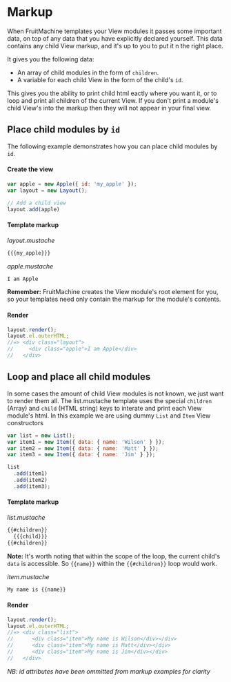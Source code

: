 # Markup

When FruitMachine templates your View modules it passes some important data, on top of any data that you have explicitly declared yourself. This data contains any child View markup, and it's up to you to put it n the right place.

It gives you the following data:

- An array of child modules in the form of `children`.
- A variable for each child View in the form of the child's `id`.

This gives you the ability to print child html eactly where you want it, or to loop and print all children of the current View. If you don't print a module's child View's into the markup then they will not appear in your final view.

## Place child modules by `id`

The following example demonstrates how you can place child modules by `id`.

#### Create the view

```js
var apple = new Apple({ id: 'my_apple' });
var layout = new Layout();

// Add a child view
layout.add(apple)
```

#### Template markup

*layout.mustache*

```html
{{{my_apple}}}
```

*apple.mustache*

```html
I am Apple
```

**Remember:** FruitMachine creates the View module's root element for you, so your templates need only contain the markup for the module's contents.

#### Render

```js
layout.render();
layout.el.outerHTML;
//=> <div class="layout">
//     <div class="apple">I am Apple</div>
//   </div>
```

## Loop and place all child modules

In some cases the amount of child View modules is not known, we just want to render them all. The list.mustache template uses the special `children` (Array) and `child` (HTML string) keys to interate and print each View module's html. In this example we are using dummy `List`  and `Item` View constructors  

```js
var list = new List();
var item1 = new Item({ data: { name: 'Wilson' } });
var item2 = new Item({ data: { name: 'Matt' } });
var item3 = new Item({ data: { name: 'Jim' } });

list
  .add(item1)
  .add(item2)
  .add(item3);
```

#### Template markup

*list.mustache*

```html
{{#children}}
  {{{child}}}
{{#children}}
```

**Note:** It's worth noting that within the scope of the loop, the current child's `data` is accessible. So `{{name}}`  within the `{{#children}}` loop would work.

*item.mustache*

```html
My name is {{name}}
```

#### Render

```js
layout.render();
layout.el.outerHTML;
//=> <div class="list">
//      <div class="item">My name is Wilson</div></div>
//      <div class="item">My name is Matt</div></div>
//      <div class="item">My name is Jim</div></div>
//   </div>
```

*NB: id attributes have been ommitted from markup examples for clarity*
